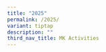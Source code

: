 ```yaml
---
title: "2025"
permalink: /2025/
variant: tiptap
description: ""
third_nav_title: MK Activities
---
```

<p></p>
